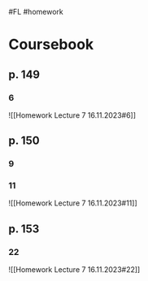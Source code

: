 #FL #homework 

# Coursebook
## p. 149
### 6
![[Homework Lecture 7 16.11.2023#6]]

## p. 150
### 9

### 11
![[Homework Lecture 7 16.11.2023#11]]

## p. 153
### 22
![[Homework Lecture 7 16.11.2023#22]]
